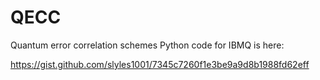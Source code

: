 # QECC
Quantum error correlation schemes
Python code for IBMQ is here:

https://gist.github.com/slyles1001/7345c7260f1e3be9a9d8b1988fd62eff